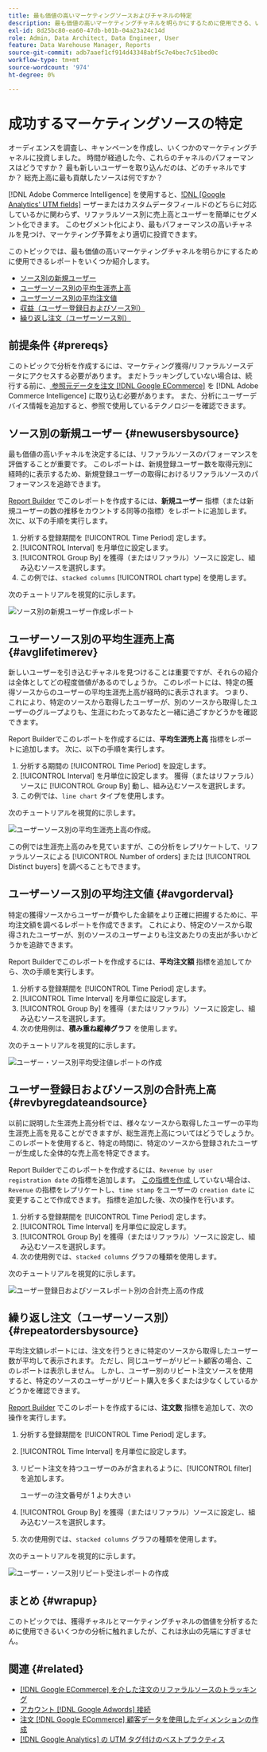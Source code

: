```yaml
---
title: 最も価値の高いマーケティングソースおよびチャネルの特定
description: 最も価値の高いマーケティングチャネルを明らかにするために使用できる、いくつかのレポートについて説明します。
exl-id: 8d25bc80-ea60-47db-b01b-04a23a24c14d
role: Admin, Data Architect, Data Engineer, User
feature: Data Warehouse Manager, Reports
source-git-commit: adb7aaef1cf914d43348abf5c7e4bec7c51bed0c
workflow-type: tm+mt
source-wordcount: '974'
ht-degree: 0%

---
```


# 成功するマーケティングソースの特定

オーディエンスを調査し、キャンペーンを作成し、いくつかのマーケティングチャネルに投資しました。 時間が経過した今、これらのチャネルのパフォーマンスはどうですか？ 最も新しいユーザーを取り込んだのは、どのチャネルですか？ 総売上高に最も貢献したソースは何ですか？

[!DNL Adobe Commerce Intelligence] を使用すると、[!DNL [Google Analytics' UTM fields]](https://support.google.com/analytics/answer/1191184?hl=en) ーザーまたはカスタムデータフィールドのどちらに対応しているかに関わらず、リファラルソース別に売上高とユーザーを簡単にセグメント化できます。 このセグメント化により、最もパフォーマンスの高いチャネルを見つけ、マーケティング予算をより適切に投資できます。

このトピックでは、最も価値の高いマーケティングチャネルを明らかにするために使用できるレポートをいくつか紹介します。

* [ソース別の新規ユーザー](#newusersbysource)
* [ユーザーソース別の平均生涯売上高](#avglifetimerev)
* [ユーザーソース別の平均注文値](#avgorderval)
* [収益（ユーザー登録日およびソース別）](#revbyregdateandsource)
* [繰り返し注文（ユーザーソース別）](#repeatordersbysource)

## 前提条件 {#prereqs}

このトピックで分析を作成するには、マーケティング獲得/リファラルソースデータにアクセスする必要があります。 まだトラッキングしていない場合は、続行する前に、[ 参照元データを注文  [!DNL Google ECommerce]](../importing-data/integrations/google-ecommerce.md) を [!DNL Adobe Commerce Intelligence] に取り込む必要があります。 また、分析にユーザーデバイス情報を追加すると、参照で使用しているテクノロジーを確認できます。

## ソース別の新規ユーザー {#newusersbysource}

最も価値の高いチャネルを決定するには、リファラルソースのパフォーマンスを評価することが重要です。 このレポートは、新規登録ユーザー数を取得元別に経時的に表示するため、新規登録ユーザーの取得におけるリファラルソースのパフォーマンスを追跡できます。

[Report Builder](../../tutorials/using-visual-report-builder.md) でこのレポートを作成するには、**新規ユーザー** 指標（または新規ユーザーの数の推移をカウントする同等の指標）をレポートに追加します。 次に、以下の手順を実行します。

1. 分析する登録期間を [!UICONTROL Time Period] 定します。
1. [!UICONTROL Interval] を月単位に設定します。
1. [!UICONTROL Group By] を獲得（またはリファラル）ソースに設定し、組み込むソースを選択します。
1. この例では、`stacked columns` [!UICONTROL chart type] を使用します。

次のチュートリアルを視覚的に示します。

![ ソース別の新規ユーザー作成レポート ](../../assets/New_Users_by_source.gif)

## ユーザーソース別の平均生涯売上高 {#avglifetimerev}

新しいユーザーを引き込むチャネルを見つけることは重要ですが、それらの紹介は全体としてどの程度価値があるのでしょうか。 このレポートには、特定の獲得ソースからのユーザーの平均生涯売上高が経時的に表示されます。 つまり、これにより、特定のソースから取得したユーザーが、別のソースから取得したユーザーのグループよりも、生涯にわたってあなたと一緒に過ごすかどうかを確認できます。

Report Builderでこのレポートを作成するには、**平均生涯売上高** 指標をレポートに追加します。 次に、以下の手順を実行します。

1. 分析する期間の [!UICONTROL Time Period] を設定します。
1. [!UICONTROL Interval] を月単位に設定します。
   獲得（またはリファラル） ソースに [!UICONTROL Group By] 動し、組み込むソースを選択します。
1. この例では、`line chart` タイプを使用します。

次のチュートリアルを視覚的に示します。

![ ユーザーソース別の平均生涯売上高の作成 ](../../assets/Lifetime_revenue_by_user_source.gif)。

この例では生涯売上高のみを見ていますが、この分析をレプリケートして、リファラルソースによる [!UICONTROL Number of orders] または [!UICONTROL Distinct buyers] を調べることもできます。

## ユーザーソース別の平均注文値 {#avgorderval}

特定の獲得ソースからユーザーが費やした金額をより正確に把握するために、平均注文額を調べるレポートを作成できます。 これにより、特定のソースから取得されたユーザーが、別のソースのユーザーよりも注文あたりの支出が多いかどうかを追跡できます。

Report Builderでこのレポートを作成するには、**平均注文額** 指標を追加してから、次の手順を実行します。

1. 分析する登録期間を [!UICONTROL Time Period] 定します。
1. [!UICONTROL Time Interval] を月単位に設定します。
1. [!UICONTROL Group By] を獲得（またはリファラル）ソースに設定し、組み込むソースを選択します。
1. 次の使用例は、**積み重ね縦棒グラフ** を使用します。

次のチュートリアルを視覚的に示します。

![ ユーザー・ソース別平均受注値レポートの作成 ](../../assets/Average_order_value_by_source.gif)

## ユーザー登録日およびソース別の合計売上高 {#revbyregdateandsource}

以前に説明した生涯売上高分析では、様々なソースから取得したユーザーの平均生涯売上高を見ることができますが、総生涯売上高についてはどうでしょうか。 このレポートを使用すると、特定の時間に、特定のソースから登録されたユーザーが生成した全体的な売上高を特定できます。

Report Builderでこのレポートを作成するには、`Revenue by user registration date` の指標を追加します。 [ この指標を作成 ](../../data-user/reports/ess-manage-data-metrics.md) していない場合は、`Revenue` の指標をレプリケートし、`time stamp` をユーザーの `creation date` に変更することで作成できます。 指標を追加した後、次の操作を行います。

1. 分析する登録期間を [!UICONTROL Time Period] 定します。
1. [!UICONTROL Time Interval] を月単位に設定します。
1. [!UICONTROL Group By] を獲得（またはリファラル）ソースに設定し、組み込むソースを選択します。
1. 次の使用例では、`stacked columns` グラフの種類を使用します。

次のチュートリアルを視覚的に示します。

![ ユーザー登録日およびソースレポート別の合計売上高の作成 ](../../assets/Revenue_by_user_registration_date_and_source.gif)

## 繰り返し注文（ユーザーソース別） {#repeatordersbysource}

平均注文額レポートには、注文を行うときに特定のソースから取得したユーザー数が平均して表示されます。 ただし、同じユーザーがリピート顧客の場合、このレポートは表示しません。 しかし、ユーザー別のリピート注文ソースを使用すると、特定のソースのユーザーがリピート購入を多くまたは少なくしているかどうかを確認できます。

[Report Builder](../../tutorials/using-visual-report-builder.md) でこのレポートを作成するには、**注文数** 指標を追加して、次の操作を実行します。

1. 分析する登録期間を [!UICONTROL Time Period] 定します。
1. [!UICONTROL Time Interval] を月単位に設定します。
1. リピート注文を持つユーザーのみが含まれるように、[!UICONTROL filter] を追加します。

   ユーザーの注文番号が 1 より大きい

1. [!UICONTROL Group By] を獲得（またはリファラル）ソースに設定し、組み込むソースを選択します。
1. 次の使用例では、`stacked columns` グラフの種類を使用します。

次のチュートリアルを視覚的に示します。

![ ユーザー・ソース別リピート受注レポートの作成 ](../../assets/Repeat_orders_by_user_source.gif)


## まとめ {#wrapup}

このトピックでは、獲得チャネルとマーケティングチャネルの価値を分析するために使用できるいくつかの分析に触れましたが、これは氷山の先端にすぎません。

## 関連 {#related}

* [ [!DNL Google ECommerce] を介した注文のリファラルソースのトラッキング](../importing-data/integrations/google-ecommerce.md)
* [アカウント  [!DNL Google Adwords]  接続](../importing-data/integrations/google-adwords.md)
* [注文  [!DNL Google ECommerce]  顧客データを使用したディメンションの作成](../data-warehouse-mgr/bldg-google-ecomm-dim.md)
* [ [!DNL Google Analytics] の UTM タグ付けのベストプラクティス](../../best-practices/utm-tagging-google.md)
